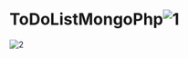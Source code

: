 # ToDoListMongoPhp![1](https://user-images.githubusercontent.com/63071210/185803258-2a9d40aa-2417-4f29-9917-7bbc1f3d5917.png)
![2](https://user-images.githubusercontent.com/63071210/185803264-5f34d702-6d77-4d83-b175-d01dcbb1355c.png)
